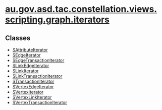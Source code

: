 # [au.gov.asd.tac.constellation.views.scripting.graph.iterators](../ext/docs/CoreScriptingView/docs/javadoc/graph/iterators/package-summary.md)

<div class="indexContainer">

## Classes

-   [SAttributeIterator](../ext/docs/CoreScriptingView/docs/javadoc/graph/iterators/SAttributeIterator.md "class in au.gov.asd.tac.constellation.views.scripting.graph.iterators")
-   [SEdgeIterator](../ext/docs/CoreScriptingView/docs/javadoc/graph/iterators/SEdgeIterator.md "class in au.gov.asd.tac.constellation.views.scripting.graph.iterators")
-   [SEdgeTransactionIterator](../ext/docs/CoreScriptingView/docs/javadoc/graph/iterators/SEdgeTransactionIterator.md "class in au.gov.asd.tac.constellation.views.scripting.graph.iterators")
-   [SLinkEdgeIterator](../ext/docs/CoreScriptingView/docs/javadoc/graph/iterators/SLinkEdgeIterator.md "class in au.gov.asd.tac.constellation.views.scripting.graph.iterators")
-   [SLinkIterator](../ext/docs/CoreScriptingView/docs/javadoc/graph/iterators/SLinkIterator.md "class in au.gov.asd.tac.constellation.views.scripting.graph.iterators")
-   [SLinkTransactionIterator](../ext/docs/CoreScriptingView/docs/javadoc/graph/iterators/SLinkTransactionIterator.md "class in au.gov.asd.tac.constellation.views.scripting.graph.iterators")
-   [STransactionIterator](../ext/docs/CoreScriptingView/docs/javadoc/graph/iterators/STransactionIterator.md "class in au.gov.asd.tac.constellation.views.scripting.graph.iterators")
-   [SVertexEdgeIterator](../ext/docs/CoreScriptingView/docs/javadoc/graph/iterators/SVertexEdgeIterator.md "class in au.gov.asd.tac.constellation.views.scripting.graph.iterators")
-   [SVertexIterator](../ext/docs/CoreScriptingView/docs/javadoc/graph/iterators/SVertexIterator.md "class in au.gov.asd.tac.constellation.views.scripting.graph.iterators")
-   [SVertexLinkIterator](../ext/docs/CoreScriptingView/docs/javadoc/graph/iterators/SVertexLinkIterator.md "class in au.gov.asd.tac.constellation.views.scripting.graph.iterators")
-   [SVertexTransactionIterator](../ext/docs/CoreScriptingView/docs/javadoc/graph/iterators/SVertexTransactionIterator.md "class in au.gov.asd.tac.constellation.views.scripting.graph.iterators")

</div>

